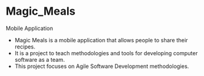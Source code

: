 # Magic_Meals
Mobile Application

- Magic Meals is a mobile application that allows people to share their recipes.
- It is a project to teach methodologies and tools for developing computer software as a team.
- This project focuses on Agile Software Development methodologies.
